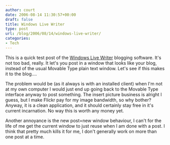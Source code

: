 ```yaml
---
author: court
date: 2006-08-14 11:30:57+00:00
draft: false
title: Windows Live Writer
type: post
url: /blog/2006/08/14/windows-live-writer/
categories:
- Tech
---
```


This is a quick test post of the [Windows Live Writer](http://windowslivewriter.spaces.live.com/) blogging software. It's not too bad, really. It let's you post in a window that looks like your blog, instead of the usual Movable Type plain text window. Let's see if this makes it to the blog....

The problem would be (as it always is with an installed client) when I'm not at my own computer I would just end up going back to the Movable Type interface anyway to post something. The insert picture business is alright I guess, but I make Flickr pay for my image bandwidth, so why bother? Anyway, it is a clean application, and it should certainly stay free in it's current incarnation. No way this is worth any money yet.

Another annoyance is the new post=new window behaviour, I can't for the life of me get the current window to just reuse when I am done with a post. I think that pretty much kills it for me, I don't generally work on more than one post at a time.
